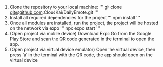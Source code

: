 1. Clone the repository to your local machine:
   '''
   git clone git@github.com:CloudKai/DailyEmote.git <Your local folder>
   '''
2. Install all required dependencies for the project
   '''
   npm install
   '''
3. Once all modules are installed, run the project, the project will be hosted on the network via expo
   '''
   npx expo start
   '''
4. (Open project via mobile device) Download Expo Go from the Google Play Store and scan the QR code generated in the terminal to open the app. 
5. (Open project via virtual device emulator) Open the virtual device, then press ‘a’ in the terminal with the QR code, the app should open on the virtual device
